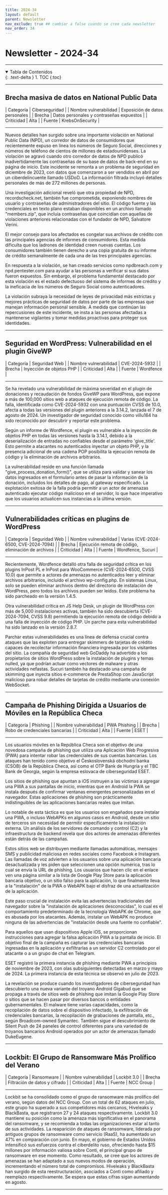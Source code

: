 ```yaml
---
title: 2024-34
layout: default
parent: Newsletter
nav_exclude: true ## cambiar a false cuando se cree cada newsletter
nav_order: 34
---
```


# Newsletter - 2024-34

---

<details open markdown="block">
  <summary>Tabla de Contenidos</summary>
  {: .text-delta }
1. TOC
{:toc}
</details>

---

## Brecha masiva de datos en National Public Data

| Categoría                 | Ciberseguridad |
| Nombre vulnerabilidad     | Exposición de datos personales |
| Brecha                    | Datos personales y contraseñas expuestos |
| Criticidad                | <label class="label label-red">Alta</label> |
| Fuente                    | KrebsOnSecurity |

---

Nuevos detalles han surgido sobre una importante violación en National Public Data (NPD), un corredor de datos de consumidores que recientemente expuso en línea los números de Seguro Social, direcciones y números de teléfono de cientos de millones de estadounidenses. La violación se agravó cuando otro corredor de datos de NPD publicó inadvertidamente las contraseñas de su base de datos de back-end en su página de inicio. Este incidente se remonta a un problema de seguridad en diciembre de 2023, con datos que comenzaron a ser vendidos en abril por un ciberdelincuente llamado USDoD. La información filtrada incluyó detalles personales de más de 272 millones de personas.

Una investigación adicional reveló que otra propiedad de NPD, recordscheck.net, también fue comprometida, exponiendo nombres de usuario y contraseñas de administradores del sitio. El código fuente y las credenciales en texto plano estaban disponibles en un archivo llamado "members.zip", que incluía contraseñas que coincidían con aquellas de violaciones anteriores relacionadas con el fundador de NPD, Salvatore Verini.

El mejor consejo para los afectados es congelar sus archivos de crédito con las principales agencias de informes de consumidores. Esta medida dificulta que los ladrones de identidad creen nuevas cuentas. Los consumidores también tienen derecho a una copia gratuita de su informe de crédito semanalmente de cada una de las tres principales agencias.

En respuesta a la violación, se han creado servicios como npdbreach.com y npd.pentester.com para ayudar a las personas a verificar si sus datos fueron expuestos. Sin embargo, el problema fundamental destacado por esta violación es el estado defectuoso del sistema de informes de crédito y la ineficacia de los números de Seguro Social como autenticadores.

La violación subraya la necesidad de leyes de privacidad más estrictas y mejores prácticas de seguridad de datos por parte de las empresas que manejan información personal sensible. A medida que continúan las repercusiones de este incidente, se insta a las personas afectadas a mantenerse vigilantes y tomar medidas proactivas para proteger sus identidades.

---

## Seguridad en WordPress: Vulnerabilidad en el plugin GiveWP

| Categoría                 | Seguridad Web |
| Nombre vulnerabilidad     | CVE-2024-5932 |
| Brecha                    | Inyección de objetos PHP |
| Criticidad                | <label class="label label-red">Alta</label> |
| Fuente                    | Wordfence |

---

Se ha revelado una vulnerabilidad de máxima severidad en el plugin de donaciones y recaudación de fondos GiveWP para WordPress, que expone a más de 100,000 sitios web a ataques de ejecución remota de código. La falla, identificada como CVE-2024-5932 con una puntuación CVSS de 10.0, afecta a todas las versiones del plugin anteriores a la 3.14.2, lanzada el 7 de agosto de 2024. Un investigador de seguridad conocido como villu164 ha sido reconocido por descubrir y reportar este problema.

Según un informe de Wordfence, el plugin es vulnerable a la inyección de objetos PHP en todas las versiones hasta la 3.14.1, debido a la deserialización de entradas no confiables desde el parámetro 'give_title'. Esto permite a atacantes no autenticados inyectar un objeto PHP, y la presencia adicional de una cadena POP posibilita la ejecución remota de código y la eliminación de archivos arbitrarios.

La vulnerabilidad reside en una función llamada "give_process_donation_form()", que se utiliza para validar y sanear los datos ingresados en el formulario antes de pasar la información de la donación, incluidos los detalles de pago, al gateway especificado. La explotación exitosa de la falla podría permitir a un actor de amenazas autenticado ejecutar código malicioso en el servidor, lo que hace imperativo que los usuarios actualicen sus instancias a la última versión.

---

## Vulnerabilidades críticas en plugins de WordPress

| Categoría                 | Seguridad Web |
| Nombre vulnerabilidad     | Varias (CVE-2024-6500, CVE-2024-7094) |
| Brecha                    | Ejecución remota de código, eliminación de archivos |
| Criticidad                | <label class="label label-red">Alta</label> |
| Fuente                    | Wordfence, Sucuri |

---

Recientemente, Wordfence detalló otra falla de seguridad crítica en los plugins InPost PL e InPost para WooCommerce (CVE-2024-6500, CVSS 10.0) que permite a actores de amenazas no autenticados leer y eliminar archivos arbitrarios, incluido el archivo wp-config.php. En sistemas Linux, solo se pueden eliminar archivos dentro del directorio de instalación de WordPress, pero todos los archivos pueden ser leídos. Este problema ha sido parcheado en la versión 1.4.5.

Otra vulnerabilidad crítica en JS Help Desk, un plugin de WordPress con más de 5,000 instalaciones activas, también ha sido descubierta (CVE-2024-7094, CVSS 9.8) permitiendo la ejecución remota de código debido a una falla de inyección de código PHP. Un parche para esta vulnerabilidad ha sido lanzado en la versión 2.8.7.

Parchar estas vulnerabilidades es una línea de defensa crucial contra ataques que las exploten para entregar skimmers de tarjetas de crédito capaces de recolectar información financiera ingresada por los visitantes del sitio. La compañía de seguridad web GoDaddy ha advertido a los propietarios de sitios WordPress sobre la instalación de plugins y temas nulled, ya que podrían actuar como vectores de malware y otras actividades nefastas. Sucuri también ha destacado una campaña de skimming que inyecta sitios e-commerce de PrestaShop con JavaScript malicioso para robar detalles de tarjetas de crédito mediante una conexión WebSocket.

---

## Campaña de Phishing Dirigida a Usuarios de Móviles en la República Checa

| Categoría                 | Phishing |
| Nombre vulnerabilidad     | PWA Phishing |
| Brecha                    | Robo de credenciales bancarias |
| Criticidad                | <label class="label label-red">Alta</label> | 
| Fuente                    | ESET | 

---

Los usuarios móviles en la República Checa son el objetivo de una novedosa campaña de phishing que utiliza una Aplicación Web Progresiva (PWA) para intentar robar las credenciales de sus cuentas bancarias. Los ataques han tenido como objetivo el Československá obchodní banka (CSOB) de la República Checa, así como el OTP Bank de Hungría y el TBC Bank de Georgia, según la empresa eslovaca de ciberseguridad ESET.

Los sitios de phishing que apuntan a iOS instruyen a las víctimas a agregar una PWA a sus pantallas de inicio, mientras que en Android la PWA se instala después de confirmar ventanas emergentes personalizadas en el navegador. Estas aplicaciones de phishing son prácticamente indistinguibles de las aplicaciones bancarias reales que imitan.

Lo notable de esta táctica es que los usuarios son engañados para instalar una PWA, o incluso WebAPKs en algunos casos en Android, desde un sitio de terceros sin necesidad de permitir específicamente la instalación externa. Un análisis de los servidores de comando y control (C2) y la infraestructura de backend revela que dos actores de amenazas diferentes están detrás de las campañas.

Estos sitios web se distribuyen mediante llamadas automáticas, mensajes SMS y publicidad maliciosa en redes sociales como Facebook e Instagram. Las llamadas de voz advierten a los usuarios sobre una aplicación bancaria desactualizada y les piden que seleccionen una opción numérica, tras lo cual se envía la URL de phishing. Los usuarios que hacen clic en el enlace ven una página similar a la lista de Google Play Store para la aplicación bancaria objetivo, o un sitio falso para la aplicación, lo que finalmente lleva a la "instalación" de la PWA o WebAPK bajo el disfraz de una actualización de la aplicación.

Este paso crucial de instalación evita las advertencias tradicionales del navegador sobre la "instalación de aplicaciones desconocidas", lo cual es el comportamiento predeterminado de la tecnología WebAPK de Chrome, que es abusada por los atacantes. Además, instalar un WebAPK no produce ninguna de las advertencias de "instalación desde una fuente no confiable".

Para aquellos que usan dispositivos Apple iOS, se proporcionan instrucciones para agregar la falsa aplicación PWA a la pantalla de inicio. El objetivo final de la campaña es capturar las credenciales bancarias ingresadas en la aplicación y exfiltrarlas a un servidor C2 controlado por el atacante o a un grupo de chat en Telegram.

ESET registró la primera instancia de phishing mediante PWA a principios de noviembre de 2023, con olas subsiguientes detectadas en marzo y mayo de 2024. La primera instancia de esta técnica se observó en julio de 2023.

La revelación se produce cuando los investigadores de ciberseguridad han descubierto una nueva variante del troyano Android Gigabud que se propaga a través de sitios web de phishing que imitan la Google Play Store o sitios que se hacen pasar por diversos bancos o entidades gubernamentales. El malware tiene varias capacidades, como la recopilación de datos sobre el dispositivo infectado, la exfiltración de credenciales bancarias, la recopilación de grabaciones de pantalla, etc., según Broadcom-owned Symantec. También sigue el descubrimiento de Silent Push de 24 paneles de control diferentes para una variedad de troyanos bancarios Android operados por un actor de amenazas llamado DukeEugene.

---

## Lockbit: El Grupo de Ransomware Más Prolífico del Verano

| Categoría                 | Ransomware |
| Nombre vulnerabilidad     | Lockbit 3.0 |
| Brecha                    | Filtración de datos y cifrado |
| Criticidad                | <label class="label label-red">Alta</label> |
| Fuente                    | NCC Group |

---

Lockbit se ha consolidado como el grupo de ransomware más prolífico del verano, según datos del NCC Group. Con un total de 62 ataques en julio, este grupo ha superado a sus competidores más cercanos, Hiveleaks y BlackBasta, que registraron 27 y 24 ataques respectivamente. Lockbit 3.0 mantiene su posición como la amenaza más significativa en el panorama del ransomware, y se recomienda a todas las organizaciones estar al tanto de sus actividades. La reaparición de ataques de ransomware, liderada por antiguos grupos de ransomware como servicio (RaaS), ha aumentado un 47% en comparación con junio. En mayo, el gobierno de Estados Unidos intensificó sus esfuerzos contra el ciberdelito ruso, ofreciendo hasta $15 millones por información valiosa sobre Conti, el principal grupo de ransomware en ese momento. Como resultado, se cree que los actores de amenazas se han adaptado a sus nuevos modos de operación, incrementando el número total de compromisos. Hiveleaks y BlackBasta han surgido de esta reestructuración, asociados a Conti como afiliado y reemplazo respectivamente. Se espera que estas cifras sigan aumentando en agosto.

---
